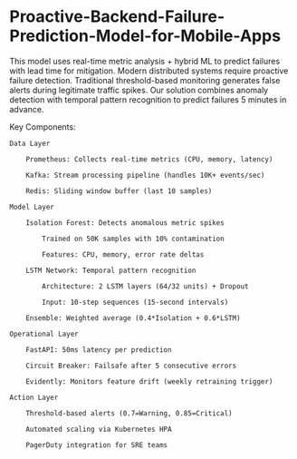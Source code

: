 # Proactive-Backend-Failure-Prediction-Model-for-Mobile-Apps
This model uses real-time metric analysis + hybrid ML to predict failures with lead time for mitigation.
Modern distributed systems require proactive failure detection. Traditional threshold-based monitoring generates false alerts during legitimate traffic spikes. Our solution combines anomaly detection with temporal pattern recognition to predict failures 5 minutes in advance.

Key Components:

    Data Layer

        Prometheus: Collects real-time metrics (CPU, memory, latency)

        Kafka: Stream processing pipeline (handles 10K+ events/sec)

        Redis: Sliding window buffer (last 10 samples)

    Model Layer

        Isolation Forest: Detects anomalous metric spikes

            Trained on 50K samples with 10% contamination

            Features: CPU, memory, error rate deltas

        LSTM Network: Temporal pattern recognition

            Architecture: 2 LSTM layers (64/32 units) + Dropout

            Input: 10-step sequences (15-second intervals)

        Ensemble: Weighted average (0.4*Isolation + 0.6*LSTM)

    Operational Layer

        FastAPI: 50ms latency per prediction

        Circuit Breaker: Failsafe after 5 consecutive errors

        Evidently: Monitors feature drift (weekly retraining trigger)

    Action Layer

        Threshold-based alerts (0.7=Warning, 0.85=Critical)

        Automated scaling via Kubernetes HPA

        PagerDuty integration for SRE teams
